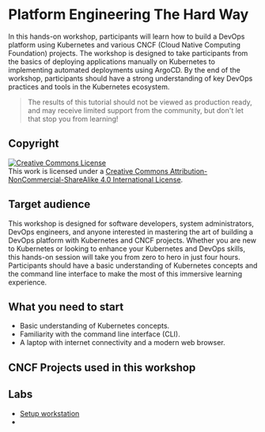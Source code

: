# Platform Engineering The Hard Way

In this hands-on workshop, participants will learn how to build a DevOps platform using Kubernetes and various CNCF (Cloud Native Computing Foundation) projects. The workshop is designed to take participants from the basics of deploying applications manually on Kubernetes to implementing automated deployments using ArgoCD. By the end of the workshop, participants should have a strong understanding of key DevOps practices and tools in the Kubernetes ecosystem.

> The results of this tutorial should not be viewed as production ready, and may receive limited support from the community, but don't let that stop you from learning!

## Copyright

<a rel="license" href="http://creativecommons.org/licenses/by-nc-sa/4.0/"><img alt="Creative Commons License" style="border-width:0" src="https://i.creativecommons.org/l/by-nc-sa/4.0/88x31.png" /></a><br />This work is licensed under a <a rel="license" href="http://creativecommons.org/licenses/by-nc-sa/4.0/">Creative Commons Attribution-NonCommercial-ShareAlike 4.0 International License</a>.

## Target audience

This workshop is designed for software developers, system administrators, DevOps engineers, and anyone interested in mastering the art of building a DevOps platform with Kubernetes and CNCF projects. Whether you are new to Kubernetes or looking to enhance your Kubernetes and DevOps skills, this hands-on session will take you from zero to hero in just four hours. Participants should have a basic understanding of Kubernetes concepts and the command line interface to make the most of this immersive learning experience.

## What you need to start
* Basic understanding of Kubernetes concepts.
* Familiarity with the command line interface (CLI).
* A laptop with internet connectivity and a modern web browser.

## CNCF Projects used in this workshop


## Labs
* [Setup workstation](docs/lab01-setting-up-workstation.md)
* []()
